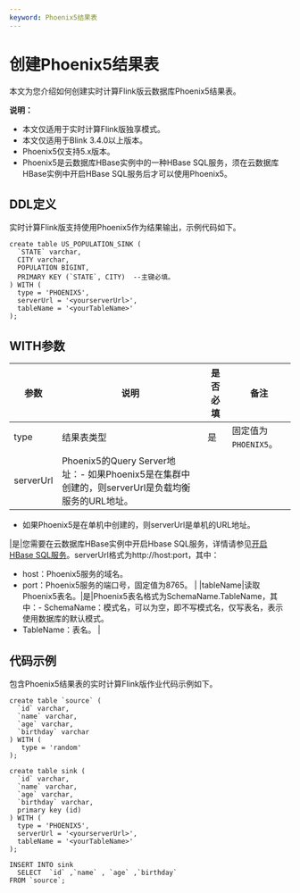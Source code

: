 ```yaml
---
keyword: Phoenix5结果表
---
```


# 创建Phoenix5结果表

本文为您介绍如何创建实时计算Flink版云数据库Phoenix5结果表。

**说明：**

-   本文仅适用于实时计算Flink版独享模式。
-   本文仅适用于Blink 3.4.0以上版本。
-   Phoenix5仅支持5.x版本。
-   Phoenix5是云数据库HBase实例中的一种HBase SQL服务，须在云数据库HBase实例中开启HBase SQL服务后才可以使用Phoenix5。

## DDL定义

实时计算Flink版支持使用Phoenix5作为结果输出，示例代码如下。

```
create table US_POPULATION_SINK (
  `STATE` varchar,
  CITY varchar,
  POPULATION BIGINT,
  PRIMARY KEY (`STATE`, CITY)  --主键必填。
) WITH (
  type = 'PHOENIX5',
  serverUrl = '<yourserverUrl>',
  tableName = '<yourTableName>'
);
```

## WITH参数

|参数|说明|是否必填|备注|
|--|--|----|--|
|type|结果表类型|是|固定值为`PHOENIX5`。|
|serverUrl|Phoenix5的Query Server地址：-   如果Phoenix5是在集群中创建的，则serverUrl是负载均衡服务的URL地址。
-   如果Phoenix5是在单机中创建的，则serverUrl是单机的URL地址。

|是|您需要在云数据库HBase实例中开启Hbase SQL服务，详情请参见[开启HBase SQL服务](t1856926.md#)。serverUrl格式为http://host:port，其中：

-   host：Phoenix5服务的域名。
-   port：Phoenix5服务的端口号，固定值为8765。 |
|tableName|读取Phoenix5表名。|是|Phoenix5表名格式为SchemaName.TableName，其中：-   SchemaName：模式名，可以为空，即不写模式名，仅写表名，表示使用数据库的默认模式。
-   TableName：表名。 |

## 代码示例

包含Phoenix5结果表的实时计算Flink版作业代码示例如下。

```
create table `source` (
  `id` varchar,
  `name` varchar,
  `age` varchar,
  `birthday` varchar 
) WITH (
   type = 'random'
);

create table sink (
  `id` varchar,
  `name` varchar,
  `age` varchar,
  `birthday` varchar,
  primary key (id)
) WITH (
  type = 'PHOENIX5',
  serverUrl = '<yourserverUrl>',
  tableName = '<yourTableName>'
);

INSERT INTO sink
  SELECT  `id` ,`name` , `age` ,`birthday` 
FROM `source`;
```

